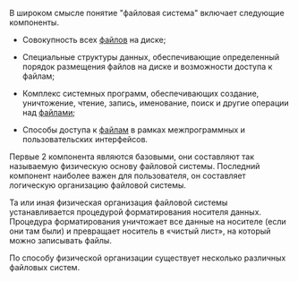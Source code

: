 В широком смысле понятие "файловая система" включает следующие компоненты.

-   Совокупность всех [файлов](файл) на диске;
    
-   Специальные структуры данных, обеспечивающие определенный порядок размещения файлов на диске и возможности доступа к файлам;
    
-   Комплекс системных программ, обеспечивающих создание, уничтожение, чтение, запись, именование, поиск и другие операции над [файлами](файл);
    
-   Способы доступа к [файлам](файл) в рамках межпрограммных и пользовательских интерфейсов.

Первые 2 компонента являются базовыми, они составляют так называемую физическую основу файловой системы. Последний компонент наиболее важен для пользователя, он составляет логическую организацию файловой системы.

Та или иная физическая организация файловой системы устанавливается процедурой форматирования носителя данных. Процедура форматирования уничтожает все данные на носителе (если они там были) и превращает носитель в «чистый лист», на который можно записывать файлы.

По способу физической организации существует несколько различных файловых систем.
